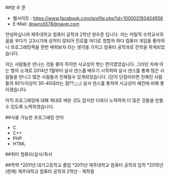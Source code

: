 ##양 우 준
* 웹사이트 : https://www.facebook.com/profile.php?id=100002193404956
* E-Mail: dnwns5578@naver.com

안녕하십니까 제주대학교 컴퓨터 공학과 2학년 양우준 입니다.
저는 어릴적 수학교사의 꿈을 꾸다가 고3시기에 성적이 않되어 진로를 어디로 정할까 하다
컴퓨터 게임을 좋아하니 프로그래밍쪽을 한번 배워보자 라는 생각을 가지고 컴퓨터 공학과로 진학을 하게되었습니다.

저는 사람들은 만나는 것을 좋아 하지만  사교성이 벗는 편이였었습니다.
그러던 차에 아는 형의 소개로 2014년 1월부터 살사 댄스를 배우기 시작하여
살사 댄스를 통해 많은 사람들을 만나고 많은 사람들과 친해질수 있게되었습니다.
(단지 단점이라면 친해진 사람들의 80%이상이 30-40대라는 점??;;;;;)
살사 댄스를 통하여 사교성이 예전에 비해 좋아졌습니다.

아직 프로그래밍에 대해 제대로 배운 것도 없지만 더욱더 노력하여 더 많은 것들을 만들수 있도록 노력하겟습니다. 


##사용 가능한 프로그래밍 언어
* C
* C++
* PHP
* HTML

##취미
컴퓨터/살사/독서

##학력
*2011년       대기고등학교 졸업
*2011년       제주대학교 컴퓨터 공학과 입학
*2015년(현재) 제주대학교 컴퓨터 공학과 2학년 - 재학중
